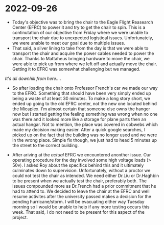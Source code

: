 # 2022-09-26
- Today's objective was to bring the chair to the Eagle Flight Reasearch Center (EFRC) to power it and try to get the chair to spin. This is a continutation of our objective from Friday where we were unable to transport the chair due to unexpected logistical issues. Unfortunately, we were unable to meet our goal due to multiple issues.
- That said, a silver lining to take from the day is that we were able to transport the chair and acquire the power cables needed to power the chair. Thanks to Mattaheus bringing hardware to move the chair, we were able to pick up from where we left off and actually move the chair. Getting it to EFRC was somewhat challenging but we managed. 

*It's all downhill from here....*
- So after loading the chair onto Professor French's car we made our way to the EFRC. Something that should have been very simply ended up being a waste of at least 30 minutes. To make a long story short, we ended up going to the old EFRC center, not the new one located behind the Micaplex. I'm almost certain that someone else owns the hanger now but I started getting the feeling something was wrong when no one was there and it looked more like a storage for plane parts then an actual hangar. Not to mention, the place was covered in cobwebs which made my decision making easier. After a quick google searches, I picked up on the fact that the building was no longer used and we were in the wrong place. Simple fix though, we just had to head 5 minutes up the street to the correct building. 

- After ariving at the *actual* EFRC we encountered anonther issue. Our operating procedure for the day involved some high voltage loads (> 50v). I asked Roy about the specifics behind this and it ultimately culminates down to supervision. Unfortunately, without a proctor we could not test the chair as intended. We need either Dr.Liu or Dr.Haghbin to be present when we actually test the chair, preferably both. The issues compounded more as Dr.French had a prior commitment that he had to attend to. We decided to leave the chair at the EFRC and well resume activites after the university passed makes a decision for the pending hurricane/storm. I will be evacuating either way Tuesday morning so I would be unable to help if any more testing occurs this week. That said, I do not need to be present for this aspect of the project. 